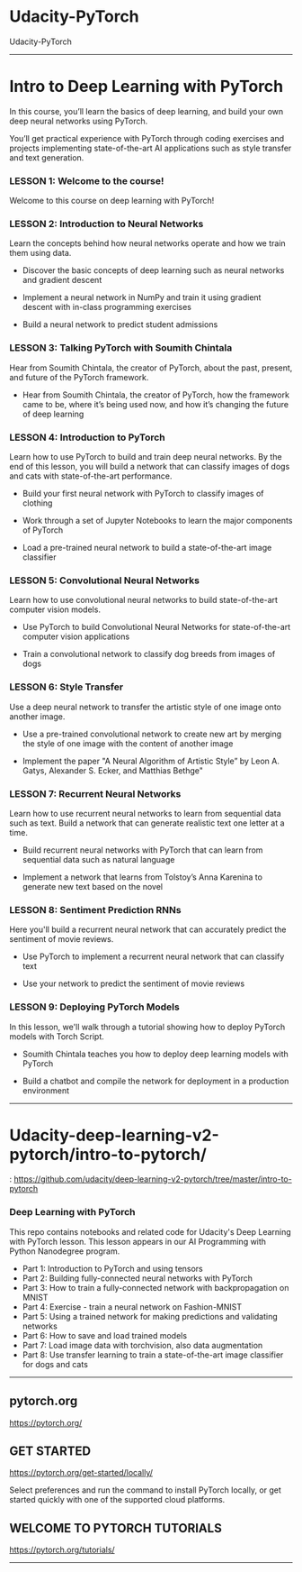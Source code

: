 # Udacity-PyTorch
Udacity-PyTorch

--------


# Intro to Deep Learning with PyTorch

In this course, you’ll learn the basics of deep learning, and build your own deep neural networks using PyTorch. 

You’ll get practical experience with PyTorch through coding exercises and projects implementing state-of-the-art AI applications such as style transfer and text generation.


### LESSON 1: Welcome to the course!

Welcome to this course on deep learning with PyTorch!


### LESSON 2: Introduction to Neural Networks

Learn the concepts behind how neural networks operate and how we train them using data.

- Discover the basic concepts of deep learning such as neural networks and gradient descent

- Implement a neural network in NumPy and train it using gradient descent with in-class programming exercises

- Build a neural network to predict student admissions

### LESSON 3: Talking PyTorch with Soumith Chintala

Hear from Soumith Chintala, the creator of PyTorch, about the past, present, and future of the PyTorch framework.

- Hear from Soumith Chintala, the creator of PyTorch, how the framework came to be, where it’s being used now, and how it’s changing the future of deep learning

### LESSON 4: Introduction to PyTorch

Learn how to use PyTorch to build and train deep neural networks. By the end of this lesson, you will build a network that can classify images of dogs and cats with state-of-the-art performance.

- Build your first neural network with PyTorch to classify images of clothing

- Work through a set of Jupyter Notebooks to learn the major components of PyTorch

- Load a pre-trained neural network to build a state-of-the-art image classifier

### LESSON 5: Convolutional Neural Networks

Learn how to use convolutional neural networks to build state-of-the-art computer vision models.

- Use PyTorch to build Convolutional Neural Networks for state-of-the-art computer vision applications

- Train a convolutional network to classify dog breeds from images of dogs

### LESSON 6: Style Transfer

Use a deep neural network to transfer the artistic style of one image onto another image.

- Use a pre-trained convolutional network to create new art by merging the style of one image with the content of another image

- Implement the paper "A Neural Algorithm of Artistic Style” by Leon A. Gatys, Alexander S. Ecker, and Matthias Bethge"

### LESSON 7: Recurrent Neural Networks

Learn how to use recurrent neural networks to learn from sequential data such as text. Build a network that can generate realistic text one letter at a time.

- Build recurrent neural networks with PyTorch that can learn from sequential data such as natural language

- Implement a network that learns from Tolstoy’s Anna Karenina to generate new text based on the novel

### LESSON 8: Sentiment Prediction RNNs

Here you'll build a recurrent neural network that can accurately predict the sentiment of movie reviews.

- Use PyTorch to implement a recurrent neural network that can classify text

- Use your network to predict the sentiment of movie reviews

### LESSON 9: Deploying PyTorch Models

In this lesson, we'll walk through a tutorial showing how to deploy PyTorch models with Torch Script.

- Soumith Chintala teaches you how to deploy deep learning models with PyTorch

- Build a chatbot and compile the network for deployment in a production environment

-------



# Udacity-deep-learning-v2-pytorch/intro-to-pytorch/

: https://github.com/udacity/deep-learning-v2-pytorch/tree/master/intro-to-pytorch

### Deep Learning with PyTorch
This repo contains notebooks and related code for Udacity's Deep Learning with PyTorch lesson. This lesson appears in our AI Programming with Python Nanodegree program.

- Part 1: Introduction to PyTorch and using tensors
- Part 2: Building fully-connected neural networks with PyTorch
- Part 3: How to train a fully-connected network with backpropagation on MNIST
- Part 4: Exercise - train a neural network on Fashion-MNIST
- Part 5: Using a trained network for making predictions and validating networks
- Part 6: How to save and load trained models
- Part 7: Load image data with torchvision, also data augmentation
- Part 8: Use transfer learning to train a state-of-the-art image classifier for dogs and cats



-------

## pytorch.org
https://pytorch.org/

## GET STARTED
https://pytorch.org/get-started/locally/

Select preferences and run the command to install PyTorch locally, or get started quickly with one of the supported cloud platforms.

## WELCOME TO PYTORCH TUTORIALS
https://pytorch.org/tutorials/





-------

